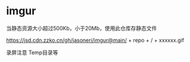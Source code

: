 # imgur
当静态资源大小超过500Kb，小于20Mb，使用此仓库存静态文件

https://jsd.cdn.zzko.cn/gh/jasoneri/imgur@main/ + repo + / + xxxxxx.gif

录屏注意 Temp目录等
